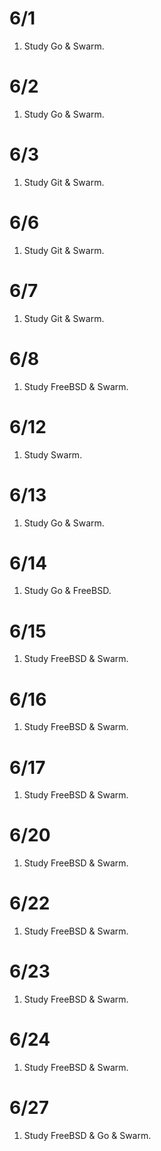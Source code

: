 # 6/1
1. Study Go & Swarm.

# 6/2
1. Study Go & Swarm.

# 6/3
1. Study Git & Swarm.

# 6/6
1. Study Git & Swarm.

# 6/7
1. Study Git & Swarm.

# 6/8
1. Study FreeBSD & Swarm.

# 6/12
1. Study Swarm.

# 6/13
1. Study Go & Swarm.

# 6/14
1. Study Go & FreeBSD.

# 6/15
1. Study FreeBSD & Swarm.

# 6/16
1. Study FreeBSD & Swarm.

# 6/17
1. Study FreeBSD & Swarm.

# 6/20
1. Study FreeBSD & Swarm.

# 6/22
1. Study FreeBSD & Swarm.

# 6/23
1. Study FreeBSD & Swarm.

# 6/24
1. Study FreeBSD & Swarm.

# 6/27
1. Study FreeBSD & Go & Swarm.
